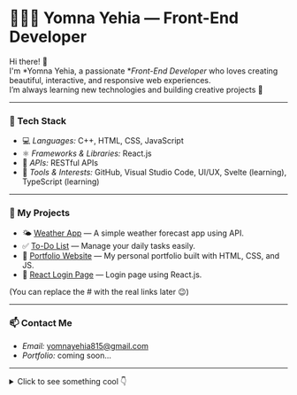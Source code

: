 # 👩🏻‍💻 Yomna Yehia — Front-End Developer

Hi there! 👋  
I'm *Yomna Yehia, a passionate **Front-End Developer* who loves creating beautiful, interactive, and responsive web experiences.  
I’m always learning new technologies and building creative projects 🚀

---

### 🧠 Tech Stack

- 💻 *Languages:* C++, HTML, CSS, JavaScript  
- ⚛ *Frameworks & Libraries:* React.js  
- 🔗 *APIs:* RESTful APIs  
- 🧰 *Tools & Interests:* GitHub, Visual Studio Code, UI/UX, Svelte (learning), TypeScript (learning)

---

### 💼 My Projects

- 🌤 [Weather App](#) — A simple weather forecast app using API.  
- ✅ [To-Do List](#) — Manage your daily tasks easily.  
- 🎨 [Portfolio Website](#) — My personal portfolio built with HTML, CSS, and JS.  
- 🔐 [React Login Page](#) — Login page using React.js.  

(You can replace the # with the real links later 😉)

---

### 📫 Contact Me
- *Email:* [yomnayehia815@gmail.com](mailto:yomnayehia815@gmail.com)
- *Portfolio:* coming soon...  

---

<details>
  <summary>Click to see something cool 👇</summary>
  <pre>
  ✨ Keep learning, keep building, keep shining ✨
  </pre>
</details>

<!--
**yomnayehia815-sketch/yomnayehia815-sketch** is a ✨ _special_ ✨ repository because its `README.md` (this file) appears on your GitHub profile.

Here are some ideas to get you started:

- 🔭 I’m currently working on ...
- 🌱 I’m currently learning ...
- 👯 I’m looking to collaborate on ...
- 🤔 I’m looking for help with ...
- 💬 Ask me about ...
- 📫 How to reach me: ...
- 😄 Pronouns: ...
- ⚡ Fun fact: ...
-->

